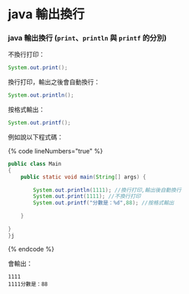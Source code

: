 # java 輸出換行

### java 輸出換行 (`print`、`println` 與 `printf` 的分別)

不換行打印：

```java
System.out.print();
```

換行打印，輸出之後會自動換行：

```java
System.out.println();
```

按格式輸出：

```java
System.out.printf();
```

例如說以下程式碼：

{% code lineNumbers="true" %}
```java
public class Main
{
    public static void main(String[] args) {
         
        System.out.println(1111); //換行打印,輸出後自動換行
        System.out.print(1111); //不換行打印
        System.out.printf("分數是：%d",88); //按格式輸出
         
    }
    
}
}j
```
{% endcode %}

會輸出：

```
1111
1111分數是：88
```

